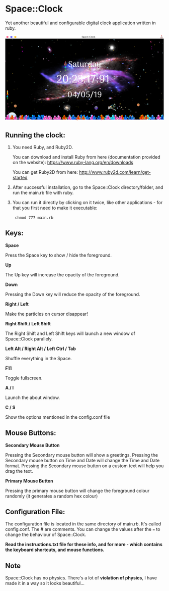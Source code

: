 # Space::Clock
Yet another beautiful and configurable digital clock application written in ruby.

![spce clock](https://github.com/Souravgoswami/Space-Clock/blob/master/Screenshots/Screenshot%20from%202019-05-04%2020-23-17.png)


## Running the clock:
  1. You need Ruby, and Ruby2D.
         
        You can download and install Ruby from here (documentation provided on the website):
              https://www.ruby-lang.org/en/downloads
         
        You can get Ruby2D from here:
              http://www.ruby2d.com/learn/get-started
             
  2. After successful installation, go to the Space::Clock directory/folder, and run the main.rb file with ruby.
  3. You can run it directly by clicking on it twice, like other applications - for that you first need to make it executable:
  
          chmod 777 main.rb

## Keys:

  **Space**
  
   Press the Space key to show / hide the foreground.

  **Up**

   The Up key will increase the opacity of the foreground.

  **Down**

   Pressing the Down key will reduce the opacity of the foreground.

  **Right / Left**

   Make the particles on cursor disappear!

  **Right Shift / Left Shift**

   The Right Shift and Left Shift keys will launch a new window of Space::Clock parallely.

  **Left Alt / Right Alt / Left Ctrl / Tab**

   Shuffle everything in the Space.

  **F11**

   Toggle fullscreen.

  **A / I**

   Launch the about window.

  **C / S**

   Show the options mentioned in the config.conf file

## Mouse Buttons:

  **Secondary Mouse Button**
  
   Pressing the Secondary mouse button will show a greetings.
   Pressing the Secondary mouse button on Time and Date will change the Time and Date format.
   Pressing the Secondary mouse button on a custom text will help you drag the text.
      
  **Primary Mouse Button**

   Pressing the primary mouse button will change the foreground colour randomly (it generates a random hex colour)

## Configuration File:

   The configuration file is located in the same directory of main.rb. It's called config.conf. The # are comments.
   You can change the values after the `=` to change the behaviour of Space::Clock.

**Read the instructions.txt file for these info, and for more - which contains the keyboard shortcuts, and mouse functions.**

## Note

  Space::Clock has no physics. There's a lot of **violation of physics**, I have made it in a way so it looks beautiful...
